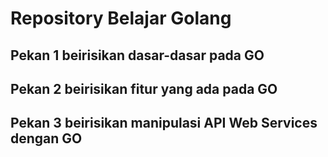 # Repository Belajar Golang
## Pekan 1 beirisikan dasar-dasar pada GO
## Pekan 2 beirisikan fitur yang ada pada GO
## Pekan 3 beirisikan manipulasi API Web Services dengan GO

